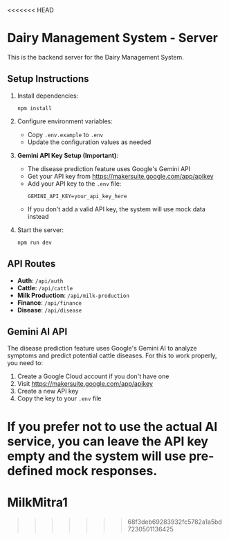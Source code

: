 <<<<<<< HEAD
# Dairy Management System - Server

This is the backend server for the Dairy Management System.

## Setup Instructions

1. Install dependencies:
   ```
   npm install
   ```

2. Configure environment variables:
   - Copy `.env.example` to `.env`
   - Update the configuration values as needed

3. **Gemini API Key Setup (Important)**:
   - The disease prediction feature uses Google's Gemini API
   - Get your API key from https://makersuite.google.com/app/apikey
   - Add your API key to the `.env` file:
     ```
     GEMINI_API_KEY=your_api_key_here
     ```
   - If you don't add a valid API key, the system will use mock data instead

4. Start the server:
   ```
   npm run dev
   ```

## API Routes

- **Auth**: `/api/auth`
- **Cattle**: `/api/cattle`
- **Milk Production**: `/api/milk-production`
- **Finance**: `/api/finance`
- **Disease**: `/api/disease`

## Gemini AI API

The disease prediction feature uses Google's Gemini AI to analyze symptoms and predict potential cattle diseases. For this to work properly, you need to:

1. Create a Google Cloud account if you don't have one
2. Visit https://makersuite.google.com/app/apikey
3. Create a new API key 
4. Copy the key to your `.env` file

If you prefer not to use the actual AI service, you can leave the API key empty and the system will use pre-defined mock responses. 
=======
# MilkMitra1
>>>>>>> 68f3deb69283932fc5782a1a5bd7230501136425
